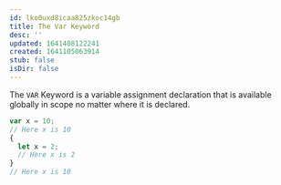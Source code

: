 ```yaml
---
id: lko0uxd8icaa825zkoc14gb
title: The Var Keyword
desc: ''
updated: 1641408122241
created: 1641105063914
stub: false
isDir: false
---
```



The `VAR` Keyword is a variable assignment declaration that is available globally in scope no matter where it is declared.

```js
var x = 10;
// Here x is 10
{
  let x = 2;
  // Here x is 2
}
// Here x is 10
```
